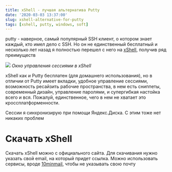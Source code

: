 ```yaml
---
title: xShell - лучшая альтернатива Putty
date: '2020-03-03 13:37:00'
slug: xshell-alternative-for-putty
tags: [xshell, putty, windows, soft]
---
```


putty - наверное, самый популярный SSH клиент, о котором знает каждый, кто имел дело с SSH. Но он не единственный бесплатный и несколько лет назад я полностью перешел с него на [xShell](https://www.netsarang.com/ru/xshell/), получив ряд преимуществ

![](https://s3.blog.amd-nick.me/2020/03/xshell-sessions.png)
*Окно управления сессиями в xShell*

xShell как и Putty бесплатен (для домашнего использования), но в отличии от Putty имеет вкладки, удобное управление сессиями, возможность ресайзить рабочие пространства, в нем есть сниппеты, современный дизайн, управление паролями, и супергибкая настойка всего и вся. Пожалуй, единственное, чего в нем не хватает это кроссплатформенности.

Сессии я синхронизирую при помощи Яндекс.Диска. С этим тоже нет никаких проблем

# Скачать xShell

Скачать xShell можно с официального сайта. Для скачивания нужно указать свой email, на который придет ссылка. Можно использовать сервисы, вроде [10minmail](https://10minutemail.com/), чтобы не указывать свою почту
